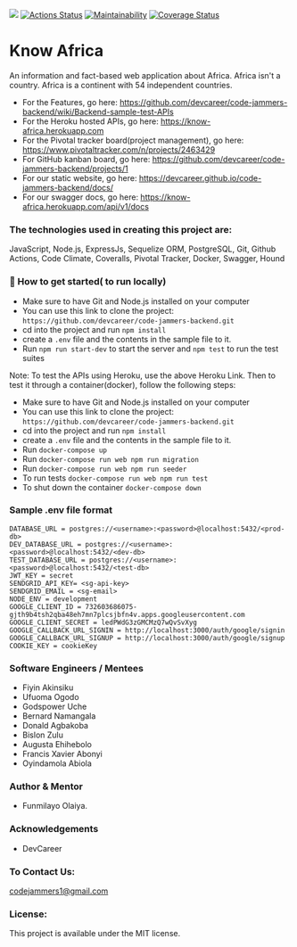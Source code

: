 [![](https://img.shields.io/badge/Reviewed_by-Hound-blueviolet.svg)](https://houndci.com) [![Actions Status](https://github.com/devcareer/code-jammers-backend/workflows/Nodejs%20CI/badge.svg)](https://github.com/devcareer/code-jammers-backend/actions) [![Maintainability](https://api.codeclimate.com/v1/badges/4f89b447ad9e9ead60db/maintainability)](https://codeclimate.com/github/devcareer/code-jammers-backend/maintainability) [![Coverage Status](https://coveralls.io/repos/github/devcareer/code-jammers-backend/badge.svg?branch=develop)](https://coveralls.io/github/devcareer/code-jammers-backend?branch=develop)


# Know Africa

An information and fact-based web application about Africa. Africa isn't a country. Africa is a continent with 54 independent countries.

- For the Features, go here: https://github.com/devcareer/code-jammers-backend/wiki/Backend-sample-test-APIs
- For the Heroku hosted APIs, go here: https://know-africa.herokuapp.com
- For the Pivotal tracker board(project management), go here: https://www.pivotaltracker.com/n/projects/2463429
- For GitHub kanban board, go here: https://github.com/devcareer/code-jammers-backend/projects/1
- For our static website, go here: https://devcareer.github.io/code-jammers-backend/docs/
- For our swagger docs, go here: https://know-africa.herokuapp.com/api/v1/docs

### The technologies used in creating this project are:

JavaScript, Node.js, ExpressJs, Sequelize ORM, PostgreSQL, Git, Github Actions, Code Climate, Coveralls, Pivotal Tracker, Docker, Swagger, Hound

### :rocket: How to get started( to run locally)

- Make sure to have Git and Node.js installed on your computer
- You can use this link to clone the project: `https://github.com/devcareer/code-jammers-backend.git`
- cd into the project and run `npm install`
- create a `.env` file and the contents in the sample file to it.
- Run `npm run start-dev` to start the server and `npm test` to run the test suites

Note: To test the APIs using Heroku, use the above Heroku Link. Then to test it through a container(docker), follow the following steps:

- Make sure to have Git and Node.js installed on your computer
- You can use this link to clone the project: `https://github.com/devcareer/code-jammers-backend.git`
- cd into the project and run `npm install`
- create a `.env` file and the contents in the sample file to it.
- Run `docker-compose up`
- Run `docker-compose run web npm run migration`
- Run `docker-compose run web npm run seeder`
- To run tests `docker-compose run web npm run test`
- To shut down the container `docker-compose down`

### Sample .env file format

```
DATABASE_URL = postgres://<username>:<password>@localhost:5432/<prod-db>
DEV_DATABASE_URL = postgres://<username>:<password>@localhost:5432/<dev-db>
TEST_DATABASE_URL = postgres://<username>:<password>@localhost:5432/<test-db>
JWT_KEY = secret
SENDGRID_API_KEY= <sg-api-key>
SENDGRID_EMAIL = <sg-email>
NODE_ENV = development
GOOGLE_CLIENT_ID = 732603686075-gjth9b4tsh2qba48eh7mn7plcsjbfn4v.apps.googleusercontent.com
GOOGLE_CLIENT_SECRET = ledPWdG3zGMCMzQ7wQvSvXyg
GOOGLE_CALLBACK_URL_SIGNIN = http://localhost:3000/auth/google/signin
GOOGLE_CALLBACK_URL_SIGNUP = http://localhost:3000/auth/google/signup
COOKIE_KEY = cookieKey
```

### Software Engineers / Mentees

- Fiyin Akinsiku
- Ufuoma Ogodo
- Godspower Uche
- Bernard Namangala
- Donald Agbakoba
- Bislon Zulu
- Augusta Ehihebolo
- Francis Xavier Abonyi
- Oyindamola Abiola

### Author & Mentor

- Funmilayo Olaiya.

### Acknowledgements

- DevCareer

### To Contact Us:
codejammers1@gmail.com

### License:

This project is available under the MIT license.


